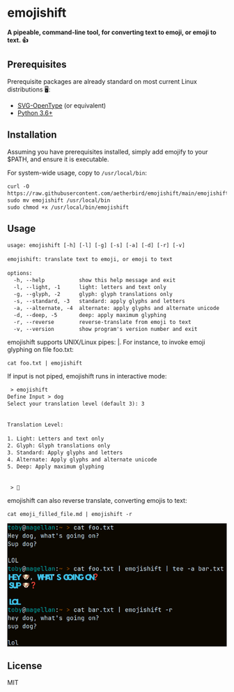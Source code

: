 # emojishift

<b>A pipeable, command-line tool, for converting text to emoji, or emoji to text. 👍</b>

## Prerequisites

Prerequisite packages are already standard on most current Linux distributions 🖥️:
- <a href="https://github.com/13rac1/twemoji-color-font">SVG-OpenType</a> (or equivalent)
- <a href="https://github.com/python/cpython">Python 3.6+</a>

## Installation

Assuming you have prerequisites installed, simply add emojify to your $PATH, and ensure it is executable. 

For system-wide usage, copy to `/usr/local/bin`:
```
curl -O https://raw.githubusercontent.com/aetherbird/emojishift/main/emojishift
sudo mv emojishift /usr/local/bin
sudo chmod +x /usr/local/bin/emojishift
```

## Usage

```
usage: emojishift [-h] [-l] [-g] [-s] [-a] [-d] [-r] [-v]

emojishift: translate text to emoji, or emoji to text

options:
  -h, --help           show this help message and exit
  -l, --light, -1      light: letters and text only
  -g, --glyph, -2      glyph: glyph translations only
  -s, --standard, -3   standard: apply glyphs and letters
  -a, --alternate, -4  alternate: apply glyphs and alternate unicode
  -d, --deep, -5       deep: apply maximum glyphing
  -r, --reverse        reverse-translate from emoji to text
  -v, --version        show program's version number and exit
```

emojishift supports UNIX/Linux pipes: |.  For instance, to invoke emoji glyphing on file foo.txt:
```
cat foo.txt | emojishift
```

If input is not piped, emojishift runs in interactive mode:
```
 > emojishift 
Define Input > dog
Select your translation level (default 3): 3


Translation Level: 

1. Light: Letters and text only
2. Glyph: Glyph translations only
3. Standard: Apply glyphs and letters
4. Alternate: Apply glyphs and alternate unicode
5. Deep: Apply maximum glyphing


 > 🐶
```

emojishift can also reverse translate, converting emojis to text:
```
cat emoji_filled_file.md | emojishift -r
```

<img src="./emojishift_examples.png">

## License

MIT
